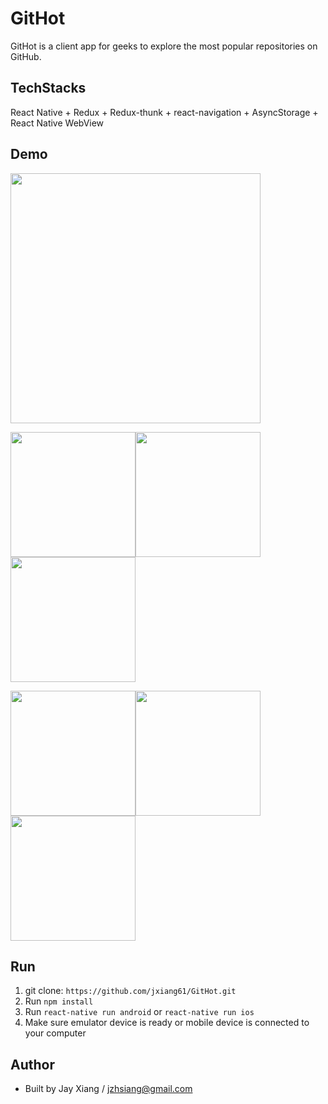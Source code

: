 # GitHot

GitHot is a client app for geeks to explore the most popular repositories on GitHub.

## TechStacks
React Native + Redux + Redux-thunk + react-navigation + AsyncStorage + React Native WebView

## Demo

<span align="center"> 
<img src="https://github.com/jxiang61/GitHot/blob/master/images/head.png" margin-right='20px' width="400" align="center"> 
</span>

<img src="https://github.com/jxiang61/GitHot/blob/master/images/1.png" width="200"><img src="https://github.com/jxiang61/GitHot/blob/master/images/2.png" width="200">  <img src="https://github.com/jxiang61/GitHot/blob/master/images/3.png" width="200">

<img src="https://github.com/jxiang61/GitHot/blob/master/images/4.png" width="200"><img src="https://github.com/jxiang61/GitHot/blob/master/images/5.png" width="200">  <img src="https://github.com/jxiang61/GitHot/blob/master/images/6.png" width="200">

## Run

1. git clone: `https://github.com/jxiang61/GitHot.git`
2. Run `npm install` 
3. Run `react-native run android` or `react-native run ios`
4. Make sure emulator device is ready or mobile device is connected to your computer

## Author
* Built by Jay Xiang / jzhsiang@gmail.com
